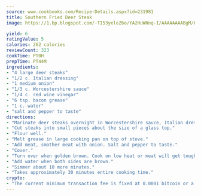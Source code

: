 ```yaml
---
source: www.cookbooks.com/Recipe-Details.aspx?id=231981
title: Southern Fried Deer Steak
image: https://1.bp.blogspot.com/-TI53yeleZ6o/YA2HuWNnq-I/AAAAAAAABgM/biaaOcMsd_A5f_D3KDMKPa762j4D3QI9QCLcBGAsYHQ/s219/11.png

yield: 6
ratingValue: 5
calories: 262 calories
reviewCount: 323
cookTime: PT0H
prepTime: PT44M
ingredients:
- "4 large deer steaks"
- "1/2 c. Italian dressing"
- "1 medium onion"
- "1/3 c. Worcestershire sauce"
- "1/4 c. red wine vinegar"
- "6 tsp. bacon grease"
- "1 c. water"
- "salt and pepper to taste"
directions:
- "Marinate deer steaks overnight in Worcestershire sauce, Italian dressing and red wine vinegar."
- "Cut steaks into small pieces about the size of a glass top."
- "Flour well."
- "Melt grease in large cooking pan on top of stove."
- "Add meat, smother meat with onion. Salt and pepper to taste."
- "Cover."
- "Turn over when golden brown. Cook on low heat or meat will get tough."
- "Add water when both sides are brown."
- "Simmer about 10 more minutes."
- "Takes approximately 30 minutes entire cooking time."
crypto:
- "The current minimum transaction fee is fixed at 0.0001 bitcoin or a tenth of a millibitcoin per kilobyte, recently decreased from one millibitcoin."
---
```

